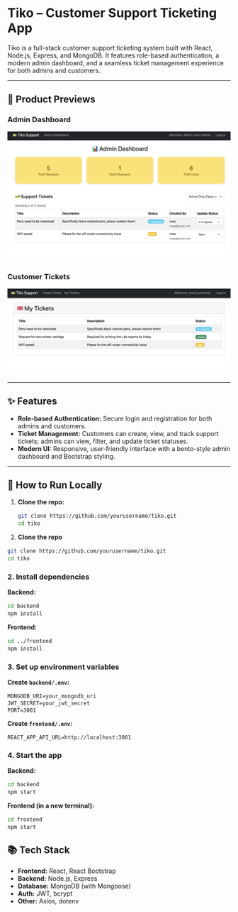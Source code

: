 # Tiko – Customer Support Ticketing App

Tiko is a full-stack customer support ticketing system built with React, Node.js, Express, and MongoDB. It features role-based authentication, a modern admin dashboard, and a seamless ticket management experience for both admins and customers.

---

## 🚀 Product Previews

### **Admin Dashboard**
![Admin Dashboard](./assets/1.png)

### **Customer Tickets**
![Customer Tickets](./assets/2.png)

---

## ✨ Features

- **Role-based Authentication:** Secure login and registration for both admins and customers.
- **Ticket Management:** Customers can create, view, and track support tickets; admins can view, filter, and update ticket statuses.
- **Modern UI:** Responsive, user-friendly interface with a bento-style admin dashboard and Bootstrap styling.

---

## 📝 How to Run Locally

1. **Clone the repo:**
   ```bash
   git clone https://github.com/yourusername/tiko.git
   cd tiko

 1. **Clone the repo**
```bash
git clone https://github.com/yourusername/tiko.git
cd tiko
````

### 2. **Install dependencies**

**Backend:**

```bash
cd backend
npm install
```

**Frontend:**

```bash
cd ../frontend
npm install
```

### 3. **Set up environment variables**

**Create `backend/.env`:**

```
MONGODB_URI=your_mongodb_uri
JWT_SECRET=your_jwt_secret
PORT=3001
```

**Create `frontend/.env`:**

```
REACT_APP_API_URL=http://localhost:3001
```

### 4. **Start the app**

**Backend:**

```bash
cd backend
npm start
```

**Frontend (in a new terminal):**

```bash
cd frontend
npm start
```


## 📚 Tech Stack

* **Frontend:** React, React Bootstrap
* **Backend:** Node.js, Express
* **Database:** MongoDB (with Mongoose)
* **Auth:** JWT, bcrypt
* **Other:** Axios, dotenv

```
